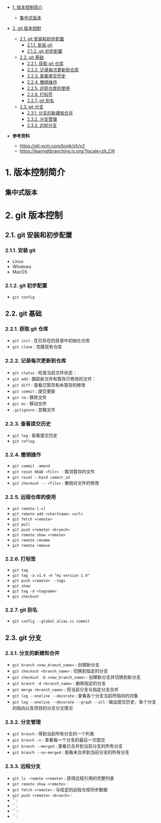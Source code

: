 - [1. 版本控制简介](#1-版本控制简介)
  - [集中式版本](#集中式版本)
- [2. git 版本控制](#2-git-版本控制)
  - [2.1. git 安装和初步配置](#21-git-安装和初步配置)
    - [2.1.1. 安装 git](#211-安装-git)
    - [2.1.2. git 初步配置](#212-git-初步配置)
  - [2.2. git 基础](#22-git-基础)
    - [2.2.1. 获取 git 仓库](#221-获取-git-仓库)
    - [2.2.2. 记录每次更新到仓库](#222-记录每次更新到仓库)
    - [2.2.3. 查看提交历史](#223-查看提交历史)
    - [2.2.4. 撤销操作](#224-撤销操作)
    - [2.2.5. 远程仓库的使用](#225-远程仓库的使用)
    - [2.2.6. 打标签](#226-打标签)
    - [2.2.7. git 别名](#227-git-别名)
  - [2.3. git 分支](#23-git-分支)
    - [2.3.1. 分支的新建和合并](#231-分支的新建和合并)
    - [2.3.2. 分支管理](#232-分支管理)
    - [2.3.3. 远程分支](#233-远程分支)

- **参考资料**
  - https://git-scm.com/book/zh/v2
  - https://learngitbranching.js.org/?locale=zh_CN

# 1. 版本控制简介

## 集中式版本

# 2. git 版本控制

## 2.1. git 安装和初步配置

### 2.1.1. 安装 git

- Linux
- Windows
- MacOS

### 2.1.2. git 初步配置

- `git config`

## 2.2. git 基础

### 2.2.1. 获取 git 仓库

- `git init` : 在已存在的目录中初始化仓库
- `git clone` : 克隆现有仓库

### 2.2.2. 记录每次更新到仓库

- `git status` : 检查当前文件状态：
- `git add` : 跟踪新文件和暂存已修改的文件：
- `git diff` : 查看已暂存和未暂存的修改
- `git commit` : 提交更新
- `git rm` : 移除文件
- `git mv` : 移动文件
- `.gitignore` : 忽略文件

### 2.2.3. 查看提交历史

- `git log` : 查看提交历史
- `git reflog`

### 2.2.4. 撤销操作

- `git commit -amend`
- `git reset HEAD <filr> ` : 取消暂存的文件
- `git reset --hard commit_id`
- `git checkout -- <file>` : 撤销对文件的修改

### 2.2.5. 远程仓库的使用

- `git remote [-v]`
- `git remote add <shortname> <url>`
- `git fetch <remote>`
- `git pull`
- `git push <remote> <branch>`
- `git remote show <remote>`
- `git remote rename`
- `git remote remove`

### 2.2.6. 打标签

- `git tag`
- `git tag -a v1.4 -m "my version 1.4"`
- `git push <remote> --tags`
- `git show`
- `git tag -d <tagname>`
- `git checkout`

### 2.2.7. git 别名

- `git config --global alias.ci commit`

## 2.3. git 分支

### 2.3.1. 分支的新建和合并

- `git branch <new_branch_name>` : 创建新分支
- `git checkout <branch_name>` : 切换到指定的分支
- `git checkout -b <new_branch_name>` : 创建新分支并切换到新分支
- `git branch -d <branch_name>` : 删除指定的分支
- `git merge <branch_name>` : 将当前分支与指定分支合并
- `git log --oneline --decorate` : 查看各个分支当前所指向的对象
- `git log --oneline --decorate --graph --all` : 输出提交历史、各个分支的指向以及项目的分支分叉情况

### 2.3.2. 分支管理

- `git branch` : 得到当前所有分支的一个列表
- `git branch -v` : 查看每一个分支的最后一次提交
- `git branch --merged` : 查看已合并到当前分支的所有分支
- `git branch --no-merged` : 查看未合并到当前分支的所有分支

### 2.3.3. 远程分支

- `git ls -remote <remote>` : 获得远程引用的完整列表
- `git remote show <remote>` : 
- `git fetch <remote>` : 与给定的远程仓库同步数据
- `git push <remote> <branch>` : 
- `` : 
- `` : 
- `` : 
- `` : 


